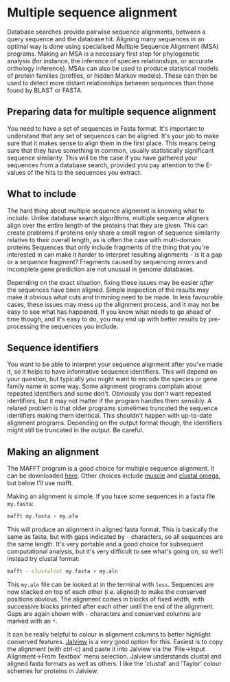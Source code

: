
# Multiple sequence alignment

Database searches provide pairwise sequence alignments, between a query sequence and the database hit. Aligning many sequences in an optimal way is done using specialised Multiple Sequence Alignment (MSA) programs. Making an MSA is a necessary first step for phylogenetic analysis (for instance, the inference of species relationships, or accurate orthology inference). MSAs can also be used to produce statistical models of protein families (profiles, or hidden Markov models). These can then be used to detect more distant relationships between sequences than those found by BLAST or FASTA.

## Preparing data for multiple sequence alignment

You need to have a set of sequences in Fasta format. It's important to understand that any set of sequences can be aligned. It's your job to make sure that it makes sense to align them in the first place. This means being sure that they have something in common, usually statistically significant sequence similarity. This will be the case if you have gathered your sequences from a database search, provided you pay attention to the E-values of the hits to the sequences you extract.

## What to include

The hard thing about multiple sequence alignment is knowing what to include. Unlike database search algorithms, multiple sequence aligners align over the entire length of the proteins that they are given. This can create problems if proteins only share a small region of sequence similarity relative to their overall length, as is often the case with multi-domain proteins Sequences that only include fragments of the thing that you're interested in can make it harder to interpret resulting alignments - is it a gap or a sequence fragment? Fragments caused by sequencing errors and incomplete gene prediction are not unusual in genome databases.

Depending on the exact situation, fixing these issues may be easier *after* the sequences have been aligned. Simple inspection of the results may make it obvious what cuts and trimming need to be made. In less favourable cases, these issues may mess up the alignment process, and it may not be easy to see what has happened. If you know what needs to go ahead of time though, and it's easy to do, you may end up with better results by pre-processing the sequences you include.

## Sequence identifiers

You want to be able to interpret your sequence alignment after you've made it, so it helps to have informative sequence identifiers. This will depend on your question, but typically you might want to encode the species or gene family name in some way. Some alignment programs complain about repeated identifiers and some don't. Obviously you don't want repeated identifiers, but it may not matter if the program handles them sensibly. A related problem is that older programs sometimes truncated the sequence identifiers making them identical. This shouldn't happen with up-to-date alignment programs. Depending on the output format though, the identifiers might still be truncated in the output. Be careful.

## Making an alignment

The MAFFT program is a good choice for multiple sequence alignment. It can be downloaded [here](https://mafft.cbrc.jp/alignment/software/). Other choices include [muscle](https://drive5.com/muscle/) and [clustal omega](http://www.clustal.org/omega/), but below I'll use mafft.

Making an alignment is simple. If you have some sequences in a fasta file `my.fasta`:

```bash
mafft my.fasta > my.afa
```

This will produce an alignment in aligned fasta format. This is basically the same as fasta, but with gaps indicated by `-` characters, so all sequences are the same length. It's very portable and a good choice for subsequent computational analysis, but it's very difficult to see what's going on, so we'll instead try clustal format:

```bash
mafft --clustalout my.fasta > my.aln
```

This `my.aln` file can be looked at in the terminal with `less`. Sequences are now stacked on top of each other (i.e. aligned) to make the conserved positions obvious. The alignment comes in blocks of fixed width, with successive blocks printed after each other until the end of the alignment. Gaps are again shown with `-` characters and conserved columns are marked with an `*`.

It can be really helpful to colour in alignment columns to better highlight conserved features. [Jalview](http://www.jalview.org/getdown/release/) is a very good option for this. Easiest is to copy the alignment (with ctrl-c) and paste it into Jalview via the 'File->Input Alignment->From Textbox' menu selection. Jalview understands clustal and aligned fasta formats as well as others. I like the 'clustal' and 'Taylor' colour schemes for proteins in Jalview.

